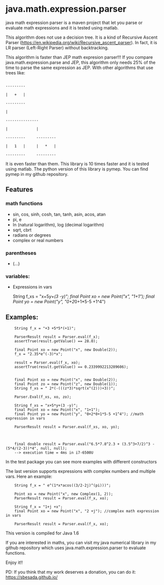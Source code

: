 # java.math.expression.parser
java math expression parser is a maven project that let you parse or evaluate math expressions and it is tested using matlab.

This algorithm does not use a decision tree. It is a kind of Recursive Ascent Parser (https://en.wikipedia.org/wiki/Recursive_ascent_parser). In fact, it is LR parser (Left-Right Parser) without backtracking.

This algorithm is faster than JEP math expresion parser!!! If you compare java.math.expression.parse and JEP, this algorithm only needs 25% of the time to parse the same expression as JEP. With other algorithms that use trees like:

                                                                                       ---------
                                                                                       |   +   |
                                                                                       ---------
                                                                                           |
                                                                                    ---------------
                                                                                    |             |
                                                                                ---------     ---------
                                                                                |   1   |     |   *   |
                                                                                ---------     ---------
                                                                                
 It is even faster than them. This library is 10 times faster and it is tested using matlab. The python version of this library is pymep. You can find pymep in my github repository.
 
## Features

### math functions

- sin, cos, sinh, cosh, tan, tanh, asin, acos, atan
- pi, e
- ln (natural logarithm), log (decimal logarithm)
- sqrt, cbrt
- radians or degrees
- complex or real numbers

### parentheses 

 - (...)
 
 ### variables: 
 
 - Expressions in vars
 
    String f_xs = "x+5*y+(3 -y)";
    final Point xo = new Point("x", "1+1");
    final Point yo = new Point("y", "0+2*0+1*5-5 +1^4")
 
                                    
## Examples:

        String f_x = "+3 +5*5*(+1)";

        ParserResult result = Parser.eval(f_x);
        assertTrue(result.getValue() == 28.0);

        final Point xo = new Point("x", new Double(2));
        f_x = "2.35*e^(-3)*x";

        result = Parser.eval(f_x, xo);
        assertTrue(result.getValue() == 0.2339992213289606);


        final Point xo = new Point("x", new Double(2));
        final Point zo = new Point("z", new Double(1));
        String f_xs = " 2*(-(((z*3)*sqrt(x^(2)))+3))";        
        
        Parser.Eval(f_xs, xo, zo);
        
        String f_xs = "x+5*y+(3 -y)";
        final Point xo = new Point("x", "1+1");
        final Point yo = new Point("y", "0+2*0+1*5-5 +1^4"); //math expression in vars

        ParserResult result = Parser.eval(f_xs, xo, yo);
		
        
        
        final double result = Parser.eval("6.5*7.8^2.3 + (3.5^3+7/2)^3 -(5*4/(2-3))*4", null, null); 
        --> execution time = 4ms in i7-6500U
 

In the test package you can see more examples with different constructors 

The last version supports expressions with complex numbers and multiple vars. Here an example:

        String f_x = " e^(1*x*acos((3/2-2j)^(pi)))";
        
        Point xo = new Point("x", new Complex(1, 2));
        ParserResult result = Parser.eval(f_x, xo);
        
        String f_x = "1+j +x";
        final Point xo = new Point("x", "2 +j"); //complex math expression in vars

        ParserResult result = Parser.eval(f_x, xo);
     

This version is compiled for Java 1.6

If you are interested in maths, you can visit my java numerical library in my github repository which uses java.math.expression.parser to evaluate functions.
        

Enjoy it!!

PD: If you think that my work deserves a donation, you can do it: https://sbesada.github.io/
